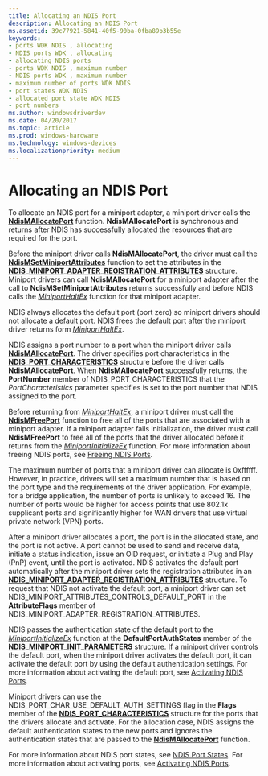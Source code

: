 ```yaml
---
title: Allocating an NDIS Port
description: Allocating an NDIS Port
ms.assetid: 39c77921-5841-40f5-90ba-0fba89b3b55e
keywords:
- ports WDK NDIS , allocating
- NDIS ports WDK , allocating
- allocating NDIS ports
- ports WDK NDIS , maximum number
- NDIS ports WDK , maximum number
- maximum number of ports WDK NDIS
- port states WDK NDIS
- allocated port state WDK NDIS
- port numbers
ms.author: windowsdriverdev
ms.date: 04/20/2017
ms.topic: article
ms.prod: windows-hardware
ms.technology: windows-devices
ms.localizationpriority: medium
---
```


# Allocating an NDIS Port





To allocate an NDIS port for a miniport adapter, a miniport driver calls the [**NdisMAllocatePort**](https://msdn.microsoft.com/library/windows/hardware/ff562779) function. **NdisMAllocatePort** is synchronous and returns after NDIS has successfully allocated the resources that are required for the port.

Before the miniport driver calls **NdisMAllocatePort**, the driver must call the [**NdisMSetMiniportAttributes**](https://msdn.microsoft.com/library/windows/hardware/ff563672) function to set the attributes in the [**NDIS\_MINIPORT\_ADAPTER\_REGISTRATION\_ATTRIBUTES**](https://msdn.microsoft.com/library/windows/hardware/ff565934) structure. Miniport drivers can call **NdisMAllocatePort** for a miniport adapter after the call to **NdisMSetMiniportAttributes** returns successfully and before NDIS calls the [*MiniportHaltEx*](https://msdn.microsoft.com/library/windows/hardware/ff559388) function for that miniport adapter.

NDIS always allocates the default port (port zero) so miniport drivers should not allocate a default port. NDIS frees the default port after the miniport driver returns form [*MiniportHaltEx*](https://msdn.microsoft.com/library/windows/hardware/ff559388).

NDIS assigns a port number to a port when the miniport driver calls [**NdisMAllocatePort**](https://msdn.microsoft.com/library/windows/hardware/ff562779). The driver specifies port characteristics in the [**NDIS\_PORT\_CHARACTERISTICS**](https://msdn.microsoft.com/library/windows/hardware/ff566791) structure before the driver calls **NdisMAllocatePort**. When **NdisMAllocatePort** successfully returns, the **PortNumber** member of NDIS\_PORT\_CHARACTERISTICS that the *PortCharacteristics* parameter specifies is set to the port number that NDIS assigned to the port.

Before returning from [*MiniportHaltEx*](https://msdn.microsoft.com/library/windows/hardware/ff559388), a miniport driver must call the [**NdisMFreePort**](https://msdn.microsoft.com/library/windows/hardware/ff563588) function to free all of the ports that are associated with a miniport adapter. If a miniport adapter fails initialization, the driver must call **NdisMFreePort** to free all of the ports that the driver allocated before it returns from the [*MiniportInitializeEx*](https://msdn.microsoft.com/library/windows/hardware/ff559389) function. For more information about freeing NDIS ports, see [Freeing NDIS Ports](freeing-an-ndis-port.md).

The maximum number of ports that a miniport driver can allocate is 0xffffff. However, in practice, drivers will set a maximum number that is based on the port type and the requirements of the driver application. For example, for a bridge application, the number of ports is unlikely to exceed 16. The number of ports would be higher for access points that use 802.1x supplicant ports and significantly higher for WAN drivers that use virtual private network (VPN) ports.

After a miniport driver allocates a port, the port is in the allocated state, and the port is not active. A port cannot be used to send and receive data, initiate a status indication, issue an OID request, or initiate a Plug and Play (PnP) event, until the port is activated. NDIS activates the default port automatically after the miniport driver sets the registration attributes in an [**NDIS\_MINIPORT\_ADAPTER\_REGISTRATION\_ATTRIBUTES**](https://msdn.microsoft.com/library/windows/hardware/ff565934) structure. To request that NDIS not activate the default port, a miniport driver can set NDIS\_MINIPORT\_ATTRIBUTES\_CONTROLS\_DEFAULT\_PORT in the **AttributeFlags** member of NDIS\_MINIPORT\_ADAPTER\_REGISTRATION\_ATTRIBUTES.

NDIS passes the authentication state of the default port to the [*MiniportInitializeEx*](https://msdn.microsoft.com/library/windows/hardware/ff559389) function at the **DefaultPortAuthStates** member of the [**NDIS\_MINIPORT\_INIT\_PARAMETERS**](https://msdn.microsoft.com/library/windows/hardware/ff565972) structure. If a miniport driver controls the default port, when the miniport driver activates the default port, it can activate the default port by using the default authentication settings. For more information about activating the default port, see [Activating NDIS Ports](activating-an-ndis-port.md).

Miniport drivers can use the NDIS\_PORT\_CHAR\_USE\_DEFAULT\_AUTH\_SETTINGS flag in the **Flags** member of the [**NDIS\_PORT\_CHARACTERISTICS**](https://msdn.microsoft.com/library/windows/hardware/ff566791) structure for the ports that the drivers allocate and activate. For the allocation case, NDIS assigns the default authentication states to the new ports and ignores the authentication states that are passed to the [**NdisMAllocatePort**](https://msdn.microsoft.com/library/windows/hardware/ff562779) function.

For more information about NDIS port states, see [NDIS Port States](ndis-port-states.md). For more information about activating ports, see [Activating NDIS Ports](activating-an-ndis-port.md).

 

 





